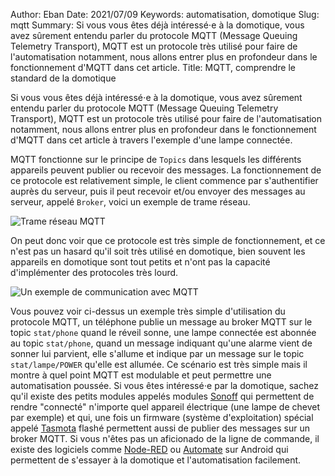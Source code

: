 Author: Eban 
Date: 2021/07/09
Keywords: automatisation, domotique
Slug: mqtt
Summary: Si vous vous êtes déjà intéressé⋅e à la domotique, vous avez sûrement entendu parler du protocole MQTT (Message Queuing Telemetry Transport), MQTT est un protocole très utilisé pour faire de l'automatisation notamment, nous allons entrer plus en profondeur dans le fonctionnement d'MQTT dans cet article.
Title: MQTT, comprendre le standard de la domotique

Si vous vous êtes déjà intéressé⋅e à la domotique, vous avez sûrement entendu parler du protocole MQTT (Message Queuing Telemetry Transport), MQTT est un protocole très utilisé pour faire de l'automatisation notamment, nous allons entrer plus en profondeur dans le fonctionnement d'MQTT dans cet article à travers l'exemple d'une lampe connectée.

MQTT fonctionne sur le principe de `Topics` dans lesquels les différents appareils peuvent publier ou recevoir des messages. La fonctionnement de ce protocole est relativement simple, le client commence par s'authentifier auprès du serveur, puis il peut recevoir et/ou envoyer des messages au serveur, appelé `Broker`, voici un exemple de trame réseau.

![Trame réseau MQTT](/static/img/mqtt/MQTT_Trame_rseau.webp)

On peut donc voir que ce protocole est très simple de fonctionnement, et ce n'est pas un hasard qu'il soit très utilisé en domotique, bien souvent les appareils en domotique sont tout petits et n'ont pas la capacité d'implémenter des protocoles très lourd.

![Un exemple de communication avec MQTT](/static/img/mqtt/Exemple.webp)

Vous pouvez voir ci-dessus un exemple très simple d'utilisation du protocole MQTT, un téléphone publie un message au broker MQTT sur le topic `stat/phone` quand le réveil sonne, une lampe connectée est abonnée au topic `stat/phone`, quand un message indiquant qu'une alarme vient de sonner lui parvient, elle s'allume et indique par un message sur le topic `stat/lampe/POWER` qu'elle est allumée. Ce scénario est très simple mais il montre à quel point MQTT est modulable et peut permettre une automatisation poussée. Si vous êtes intéressé⋅e par la domotique, sachez qu'il existe des petits modules appelés modules [Sonoff](https://fr.aliexpress.com/item/33061230430.html) qui permettent de rendre "connecté" n'importe quel appareil électrique (une lampe de chevet par exemple) et qui, une fois un firmware (système d'exploitation) spécial appelé [Tasmota](https://tasmota.github.io/) flashé permettent aussi de publier des messages sur un broker MQTT. Si vous n'êtes pas un aficionado de la ligne de commande, il existe des logiciels comme [Node-RED](https://nodered.org/) ou [Automate](https://play.google.com/store/apps/details?id=com.llamalab.automate&hl=fr&gl=US) sur Android qui permettent de s'essayer à la domotique et l'automatisation facilement.
